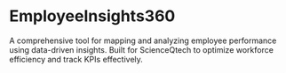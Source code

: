 # EmployeeInsights360
A comprehensive tool for mapping and analyzing employee performance using data-driven insights. Built for ScienceQtech to optimize workforce efficiency and track KPIs effectively.
